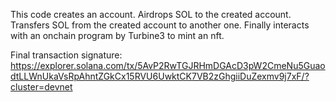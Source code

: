 This code creates an account.
Airdrops SOL to the created account.
Transfers SOL from the created account to another one.
Finally interacts with an onchain program by Turbine3 to mint an nft.


Final transaction signature: https://explorer.solana.com/tx/5AvP2RwTGJRHmDGAcD3pW2CmeNu5GuaodtLLWnUkaVsRpAhntZGkCx15RVU6UwktCK7VB2zGhgiiDuZexmv9j7xF/?cluster=devnet
